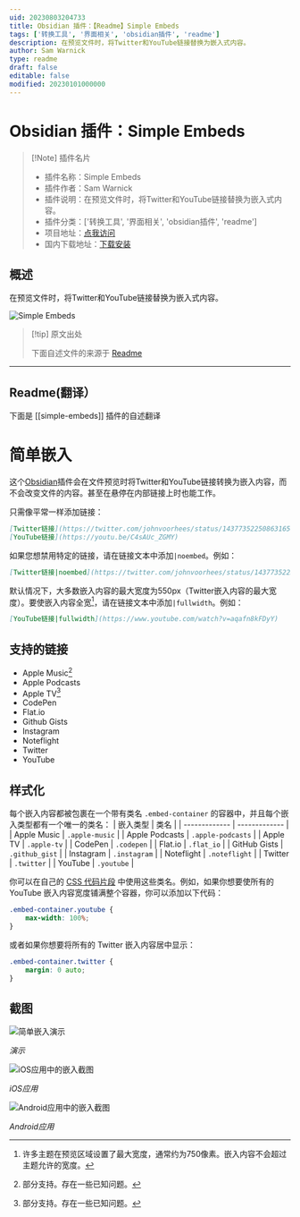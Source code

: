 ```yaml
---
uid: 20230803204733
title: Obsidian 插件：【Readme】Simple Embeds
tags: ['转换工具', '界面相关', 'obsidian插件', 'readme']
description: 在预览文件时，将Twitter和YouTube链接替换为嵌入式内容。
author: Sam Warnick
type: readme
draft: false
editable: false
modified: 20230101000000
---
```


# Obsidian 插件：Simple Embeds

> [!Note] 插件名片
> - 插件名称：Simple Embeds
> - 插件作者：Sam Warnick
> - 插件说明：在预览文件时，将Twitter和YouTube链接替换为嵌入式内容。
> - 插件分类：['转换工具', '界面相关', 'obsidian插件', 'readme']
> - 项目地址：[点我访问](https://github.com/samwarnick/obsidian-simple-embeds)
> - 国内下载地址：[下载安装](https://pkmer.cn/products/plugin/pluginMarket/?simple-embeds)

## 概述

在预览文件时，将Twitter和YouTube链接替换为嵌入式内容。

![Simple Embeds](https://cdn.pkmer.cn/covers/simple-embeds.gif!pkmer)

> [!tip] 原文出处
> 
>下面自述文件的来源于 [Readme](https://ghproxy.net/https://raw.githubusercontent.com/samwarnick/obsidian-simple-embeds/main/README.md)
> 

---

## Readme(翻译）

下面是 [[simple-embeds]] 插件的自述翻译


# 简单嵌入

这个[Obsidian](https://obsidian.md)插件会在文件预览时将Twitter和YouTube链接转换为嵌入内容，而不会改变文件的内容。甚至在悬停在内部链接上时也能工作。

只需像平常一样添加链接：

```md
[Twitter链接](https://twitter.com/johnvoorhees/status/1437735225086316548?s=21)
[YouTube链接](https://youtu.be/C4sAUc_ZGMY)
```

如果您想禁用特定的链接，请在链接文本中添加`|noembed`。例如：
```md
[Twitter链接|noembed](https://twitter.com/johnvoorhees/status/1437735225086316548?s=21)
```

默认情况下，大多数嵌入内容的最大宽度为550px（Twitter嵌入内容的最大宽度）。要使嵌入内容全宽[^1]，请在链接文本中添加`|fullwidth`。例如：

```md
[YouTube链接|fullwidth](https://www.youtube.com/watch?v=aqafn8kFDyY)
```

## 支持的链接

- Apple Music[^2]
- Apple Podcasts
- Apple TV[^2]
- CodePen
- Flat.io
- Github Gists
- Instagram
- Noteflight
- Twitter
- YouTube

## 样式化

每个嵌入内容都被包裹在一个带有类名 `.embed-container` 的容器中，并且每个嵌入类型都有一个唯一的类名：
| 嵌入类型 | 类名 |
| ------------- | ------------- |
| Apple Music | `.apple-music` |
| Apple Podcasts | `.apple-podcasts` |
| Apple TV | `.apple-tv` |
| CodePen | `.codepen` |
| Flat.io | `.flat_io` |
| GitHub Gists | `.github_gist` |
| Instagram | `.instagram` |
| Noteflight | `.noteflight` |
| Twitter | `.twitter` |
| YouTube | `.youtube` |

你可以在自己的 [CSS 代码片段](https://help.obsidian.md/How+to/Add+custom+styles#Use+Themes+and+or+CSS+snippets) 中使用这些类名。例如，如果你想要使所有的 YouTube 嵌入内容宽度铺满整个容器，你可以添加以下代码：

```css
.embed-container.youtube {
    max-width: 100%;
} 
```

或者如果你想要将所有的 Twitter 嵌入内容居中显示：

```css
.embed-container.twitter {
    margin: 0 auto;
}
```

## 截图

![简单嵌入演示](https://raw.githubusercontent.com/samwarnick/obsidian-simple-embeds/main/screenshots/demo.gif)

_演示_

![iOS应用中的嵌入截图](https://raw.githubusercontent.com/samwarnick/obsidian-simple-embeds/main/screenshots/ios.png)

_iOS应用_

![Android应用中的嵌入截图](https://raw.githubusercontent.com/samwarnick/obsidian-simple-embeds/main/screenshots/android.png)

_Android应用_

[^1]: 许多主题在预览区域设置了最大宽度，通常约为750像素。嵌入内容不会超过主题允许的宽度。
[^2]: 部分支持。存在一些已知问题。



